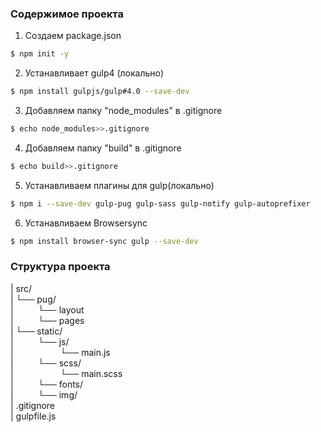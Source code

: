 ### Содержимое проекта
1. Создаем package.json                 
```sh
$ npm init -y
```
2. Устанавливает gulp4 (локально)
```sh 
$ npm install gulpjs/gulp#4.0 --save-dev
```
3. Добавляем папку "node_modules" в .gitignore 
```sh
$ echo node_modules>>.gitignore
```
4. Добавляем папку "build" в .gitignore 
```sh
$ echo build>>.gitignore
```
5. Устанавливаем плагины для gulp(локально)    
```sh
$ npm i --save-dev gulp-pug gulp-sass gulp-notify gulp-autoprefixer
```
6. Устанавливаем Browsersync
```sh
$ npm install browser-sync gulp --save-dev
```



### Структура проекта
| src/     
| └── pug/  
|&nbsp;&nbsp;&nbsp;&nbsp;&nbsp;&nbsp;&nbsp;&nbsp;&nbsp;&nbsp;└── layout  
|&nbsp;&nbsp;&nbsp;&nbsp;&nbsp;&nbsp;&nbsp;&nbsp;&nbsp;&nbsp;└── pages   
| └── static/  
|&nbsp;&nbsp;&nbsp;&nbsp;&nbsp;&nbsp;&nbsp;&nbsp;&nbsp;&nbsp;└── js/  
|&nbsp;&nbsp;&nbsp;&nbsp;&nbsp;&nbsp;&nbsp;&nbsp;&nbsp;&nbsp;&nbsp;&nbsp;&nbsp;&nbsp;&nbsp;&nbsp;&nbsp;&nbsp;&nbsp;└── main.js   
|&nbsp;&nbsp;&nbsp;&nbsp;&nbsp;&nbsp;&nbsp;&nbsp;&nbsp;&nbsp;└── scss/  
|&nbsp;&nbsp;&nbsp;&nbsp;&nbsp;&nbsp;&nbsp;&nbsp;&nbsp;&nbsp;&nbsp;&nbsp;&nbsp;&nbsp;&nbsp;&nbsp;&nbsp;&nbsp;&nbsp;└── main.scss  
|&nbsp;&nbsp;&nbsp;&nbsp;&nbsp;&nbsp;&nbsp;&nbsp;&nbsp;&nbsp;└── fonts/     
|&nbsp;&nbsp;&nbsp;&nbsp;&nbsp;&nbsp;&nbsp;&nbsp;&nbsp;&nbsp;└── img/  
| .gitignore  
| gulpfile.js  